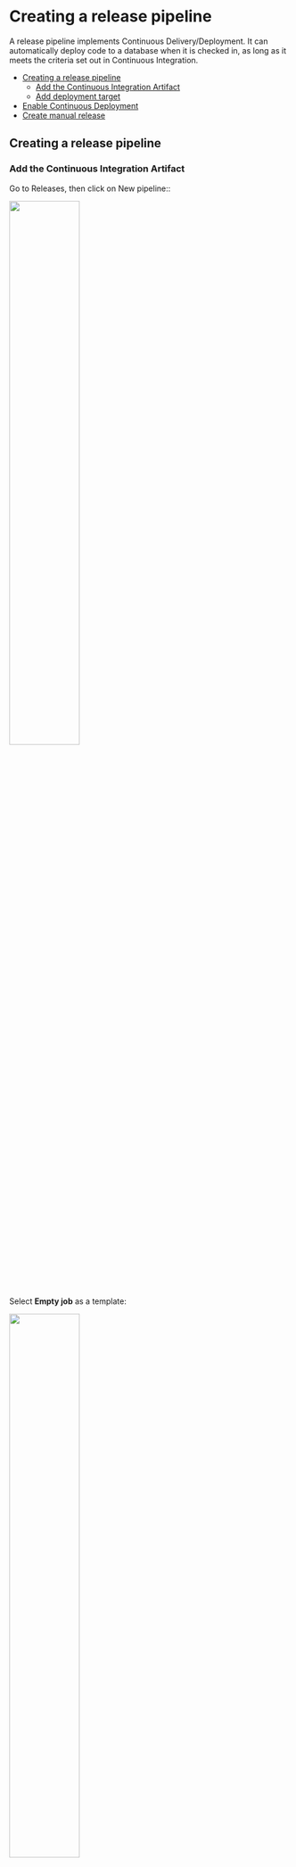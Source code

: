 # Creating a release pipeline

A release pipeline implements Continuous Delivery/Deployment. It can automatically deploy code to a database when it is checked in, as long as it meets the criteria set out in Continuous Integration.

- [Creating a release pipeline](#Creating-a-release-pipeline)
  - [Add the Continuous Integration Artifact](#Add-the-Continuous-Integration-Artifact) 
  - [Add deployment target](#Add-deployment-target) 
- [Enable Continuous Deployment](#Enable-Continuous-Deployment)
- [Create manual release](#Create-manual-release)

## Creating a release pipeline
### Add the Continuous Integration Artifact

Go to Releases, then click on New pipeline::

<img src="./Pictures/ReleasePipeline/Release01.png" width="50%" height="50%">

Select **Empty job** as a template:

<img src="./Pictures/ReleasePipeline/Release02.png" width="50%" height="50%">

In the basic template, click on Add an artifact:

<img src="./Pictures/ReleasePipeline/Release03.png" width="50%" height="50%">

When adding the artifact, choose Build as source type and choose the build pipeline created earlier:

<img src="./Pictures/ReleasePipeline/Release04.png" width="50%" height="50%">

### Add deployment target

To add a deployment target, click the **n job n task** link in the stage:

<img src="./Pictures/ReleasePipeline/Release07.png" width="50%" height="50%">

Click on the ... for the stage and choose **Add a deployment group job**:

<img src="./Pictures/ReleasePipeline/Release10.png" width="50%" height="50%">

Give the deployemnt job a sensible name. Set the Deployment group setting o the deployment group created earlier and the Required Tag setting to the tag of the deployment group created earlier:
- Deployment group: SQL Server localhost
- Required tags: localhost database

<img src="./Pictures/ReleasePipeline/Release11.png" width="50%" height="50%">

For the agent job, click on the job and then press remove in the far right-hand side:

<img src="./Pictures/ReleasePipeline/Release12.png" width="50%" height="50%">

For the Deployment group job, click on the + sign to add a task:

<img src="./Pictures/ReleasePipeline/Release13.png" width="50%" height="50%">

Find the SQL Server database deploy task, and press add:

<img src="./Pictures/ReleasePipeline/Release14.png" width="50%" height="50%">

Set the dacpac file location to the location in the artifact. Also set the server name and database name:

<img src="./Pictures/ReleasePipeline/Release15.png" width="50%" height="50%">

## Enable Continuous Deployment
To enable continuous deployment, click on the lightening symbol for the artifact:

<img src="./Pictures/ReleasePipeline/Release05.png" width="50%" height="50%">

Check the box to enable the Continuous deployment trigger:

<img src="./Pictures/ReleasePipeline/Release06.png" width="50%" height="50%">

## Create manual release
Go to the Releases main page, click on the Release and press the button **Create Release**:

<img src="./Pictures/ReleasePipeline/Release16.png" width="50%" height="50%">

Click on the stage to override the continuous integration and execute manually:

<img src="./Pictures/ReleasePipeline/Release17.png" width="50%" height="50%">

In the main page, click on the stage created:

<img src="./Pictures/ReleasePipeline/Release18.png" width="50%" height="50%">

Press the deploy button:

<img src="./Pictures/ReleasePipeline/Release19.png" width="50%" height="50%">

In the pop-ip, press deploy:

<img src="./Pictures/ReleasePipeline/Release20.png" width="50%" height="50%">

The deployment logs page will provide feedback on how the deployment is progressing:

<img src="./Pictures/ReleasePipeline/Release21.png" width="50%" height="50%">

<img src="./Pictures/ReleasePipeline/Release22.png" width="50%" height="50%">

